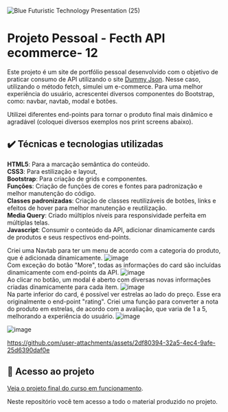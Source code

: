 
![Blue Futuristic Technology Presentation (25)](https://github.com/user-attachments/assets/34221bb8-8365-4752-ad66-440693c8884d)





# Projeto Pessoal - Fecth API ecommerce- 12

Este projeto é um site de portfólio pessoal desenvolvido com o objetivo de praticar consumo de API utilizando o site [Dummy Json](https://dummyjson.com/). Nesse caso, utilizando o método fetch, simulei um e-commerce. Para uma melhor experiência do usuário, acrescentei diversos componentes do Bootstrap, como: navbar, navtab, modal e botões.

Utilizei diferentes end-points para tornar o produto final mais dinâmico e agradável (coloquei diversos exemplos nos print screens abaixo).


## ✔️ Técnicas e tecnologias utilizadas  
**HTML5**: Para a marcação semântica do conteúdo.  
**CSS3**: Para estilização e layout,     
**Bootstrap**: Para criação de grids e componentes.      
**Funções**: Criação de funções de cores e fontes para padronização e melhor manutenção do código.    
**Classes padronizadas**: Criação de classes reutilizáveis de botões, links e efeitos de hover para melhor manutenção e reutilização.    
**Media Query**: Criado múltiplos níveis para responsividade perfeita em múltiplas telas.  
**Javascript**: Consumir o conteúdo da API, adicionar dinamicamente cards de produtos e seus respectivos end-points.

 




    
Criei uma Navtab para ter um menu de acordo com a categoria do produto, que é adicionada dinamicamente.
  ![image](https://github.com/user-attachments/assets/c95b443d-5f66-4ede-b4e5-3e780e37f0b9)  
Com exceção do botão "More", todas as informações do card são incluídas dinamicamente com end-points da API.
  ![image](https://github.com/user-attachments/assets/f1e0e3ae-9d73-456e-b2e6-fa9596087ff7)  
Ao clicar no botão, um modal é aberto com diversas novas informações criadas dinamicamente para cada item.
  ![image](https://github.com/user-attachments/assets/eb1e34a7-fafc-4aa4-8a0e-1b91472a90b5)  
Na parte inferior do card, é possível ver estrelas ao lado do preço. Esse era originalmente o end-point "rating". Criei uma função para converter a nota do produto em estrelas, de acordo com a avaliação, que varia de 1 a 5, melhorando a experiência do usuário.
  ![image](https://github.com/user-attachments/assets/967ba2e1-7fc9-47f2-a841-bd82b5e790ff)  


  
![image](https://github.com/user-attachments/assets/a0999cbc-8455-406a-833a-b1c5dc378b45)  


https://github.com/user-attachments/assets/2df80394-32a5-4ec4-9afe-25d6390daf0e













      
## 📁 Acesso ao projeto  

[Veja o projeto final do curso em funcionamento](https://lshv04.github.io/fecthApi-ecommerce-12/).  





Neste repositório você tem acesso a todo o material produzido no projeto.



